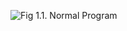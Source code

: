 ![Fig 1.1. Normal Program][img1]

[img1]: ./diagrams/classic1.png
[img2]: ./diagrams/classic2.png
[img3]: ./diagrams/classic3.png
[img4]: ./diagrams/classic4.png
